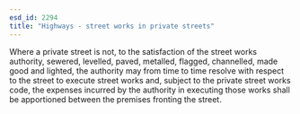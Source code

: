 ```yaml
---
esd_id: 2294
title: "Highways - street works in private streets"
---
```


Where a private street is not, to the satisfaction of the street works authority, sewered, levelled, paved, metalled, flagged, channelled, made good and lighted, the authority may from time to time resolve with respect to the street to execute street works and, subject to the private street works code, the expenses incurred by the authority in executing those works shall be apportioned between the premises fronting the street.

